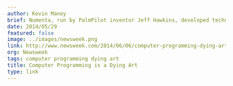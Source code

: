 ```yaml
---
author: Kevin Maney
brief: Numenta, run by PalmPilot inventor Jeff Hawkins, developed technology called Grok that learns by recognizing patterns over time, the way brains do. It’s being used, for instance, by Amazon to spot unusual activity on its computers.
date: 2014/05/29
featured: false
image: ../images/newsweek.png
link: http://www.newsweek.com/2014/06/06/computer-programming-dying-art-252618.html
org: Newsweek
tags: computer programming dying art
title: Computer Programming is a Dying Art
type: link
---
```

